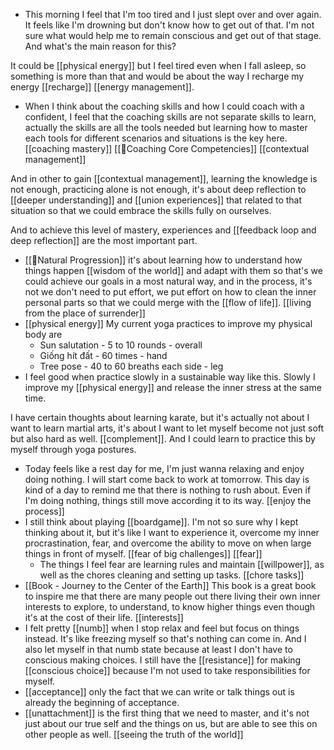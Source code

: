 - This morning I feel that I'm too tired and I just slept over and over again. It feels like I'm drowning but don't know how to get out of that. I'm not sure what would help me to remain conscious and get out of that stage. And what's the main reason for this? 

It could be [[physical energy]] but I feel tired even when I fall asleep, so something is more than that and would be about the way I recharge my energy [[recharge]] [[energy management]].
- When I think about the coaching skills and how I could coach with a confident, I feel that the coaching skills are not separate skills to learn, actually the skills are all the tools needed but learning how to master each tools for different scenarios and situations is the key here. [[coaching mastery]] [[🌱Coaching Core Competencies]] [[contextual management]]

And in other to gain [[contextual management]], learning the knowledge is not enough, practicing alone is not enough, it's about deep reflection to [[deeper understanding]] and [[union experiences]] that related to that situation so that we could embrace the skills fully on ourselves.

And to achieve this level of mastery, experiences and [[feedback loop and deep reflection]] are the most important part. 
- [[🌱Natural Progression]] it's about learning how to understand how things happen [[wisdom of the world]] and adapt with them so that's we could achieve our goals in a most natural way, and in the process, it's not we don't need to put effort, we put effort on how to clean the inner personal parts so that we could merge with the [[flow of life]]. [[living from the place of surrender]]
- [[physical energy]] My current yoga practices to improve my physical body are
    - Sun salutation - 5 to 10 rounds - overall
    - Giống hít đất - 60 times - hand
    - Tree pose - 40 to 60 breaths each side - leg
- I feel good when practice slowly in a sustainable way like this. Slowly I improve my [[physical energy]] and release the inner stress at the same time.

I have certain thoughts about learning karate, but it's actually not about I want to learn martial arts, it's about I want to let myself become not just soft but also hard as well. [[complement]]. And I could learn to practice this by myself through yoga postures.
- Today feels like a rest day for me, I'm just wanna relaxing and enjoy doing nothing. I will start come back to work at tomorrow. This day is kind of a day to remind me that there is nothing to rush about. Even if I'm doing nothing, things still move according it to its way. [[enjoy the process]]
- I still think about playing [[boardgame]]. I'm not so sure why I kept thinking about it, but it's like I want to experience it, overcome my inner procrastination, fear, and overcome the ability to move on when large things in front of myself. [[fear of big challenges]] [[fear]]
    - The things I feel fear are learning rules and maintain [[willpower]], as well as the chores cleaning and setting up tasks. [[chore tasks]]
- [[Book - Journey to the Center of the Earth]] This book is a great book to inspire me that there are many people out there living their own inner interests to explore, to understand, to know higher things even though it's at the cost of their life. [[interests]]
- I felt pretty [[numb]] when I stop relax and feel but focus on things instead. It's like freezing myself so that's nothing can come in. And I also let myself in that numb state because at least I don't have to conscious making choices. I still have the [[resistance]] for making [[conscious choice]] because I'm not used to take responsibilities for myself.
- [[acceptance]] only the fact that we can write or talk things out is already the beginning of acceptance.
- [[unattachment]] is the first thing that we need to master, and it's not just about our true self and the things on us, but are able to see this on other people as well. [[seeing the truth of the world]]
